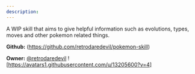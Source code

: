 ```yaml
---
description: 
---
```

A WIP skill that aims to give helpful information such as evolutions, types,
moves and other pokemon related things.

**Github:** (https://github.com/retrodaredevil/pokemon-skill)

**Owner:** [@retrodaredevil](https://github.com/retrodaredevil) ![https://avatars1.githubusercontent.com/u/13205600?v=4]

